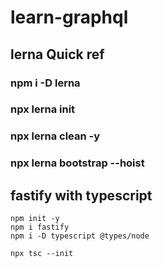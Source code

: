 # learn-graphql

## lerna Quick ref
### npm i -D lerna
### npx lerna init
### npx lerna clean -y
### npx lerna bootstrap --hoist

## fastify with typescript
```
npm init -y
npm i fastify
npm i -D typescript @types/node
```

```
npx tsc --init
```
